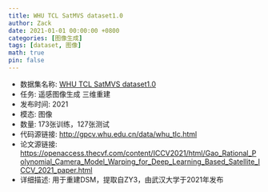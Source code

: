 ```yaml
---
title: WHU TCL SatMVS dataset1.0
author: Zack
date: 2021-01-01 00:00:00 +0800
categories: [图像生成]
tags: [dataset, 图像]
math: true
pin: false
---
```

- 数据集名称: [WHU TCL SatMVS dataset1.0](http://gpcv.whu.edu.cn/data/whu_tlc.html)
- 任务: 遥感图像生成 三维重建
- 发布时间: 2021
- 模态: 图像
- 数量: 173张训练，127张测试
- 代码源链接: http://gpcv.whu.edu.cn/data/whu_tlc.html
- 论文源链接: https://openaccess.thecvf.com/content/ICCV2021/html/Gao_Rational_Polynomial_Camera_Model_Warping_for_Deep_Learning_Based_Satellite_ICCV_2021_paper.html
- 详细描述: 用于重建DSM，提取自ZY3，由武汉大学于2021年发布
